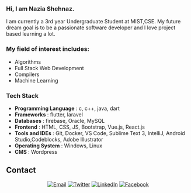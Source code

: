 ### Hi, I am Nazia Shehnaz. 

I am currently a 3rd year Undergraduate Student at MIST,CSE. My future dream goal is to be a passionate software developer and I love project based learning a lot.

### My field of interest includes:

- Algorithms
- Full Stack Web Development
- Compilers
- Machine Learning

### Tech Stack ###

- <b>Programming Language</b> : c, c++, java, dart 
- <b>Frameworks</b>           : flutter, laravel
- <b>Databases</b>            : firebase, Oracle, MySQL
- <b>Frontend</b>             : HTML, CSS, JS, Bootstrap, Vue.js, React.js
- <b>Tools and IDEs</b>       : Git, Docker, VS Code, Sublime Text 3, IntelliJ, Android Studio,Codeblocks, Adobe Illustrator
- <b>Operating System</b>     : Windows, Linux 
- <b>CMS</b>                  : Wordpress

## Contact ##
<p align="center">
<a href="mailto:dheeranazia@gmail.com"><img alt="Email" src="https://img.shields.io/badge/Gmail-dheeranazia@gmail.com-red?style=flat&logo=gmail"></a>
<a href="https://twitter.com/NJoynab"><img alt="Twitter" src="https://img.shields.io/badge/Twitter-NJoynab-blue?style=flat&logo=twitter"></a>
<a href="https://www.linkedin.com/in/naziashehnaz/"><img alt="LinkedIn" src="https://img.shields.io/badge/LinkedIn-Nazia Shehnaz-blue?style=flat&logo=linkedin"></a>
<a href="https://www.facebook.com/profile.php?id=100030019410616"><img alt="Facebook" src="https://img.shields.io/badge/Facebook-Nazia Shehnaz-blue?style=flat&logo=facebook"></a>




